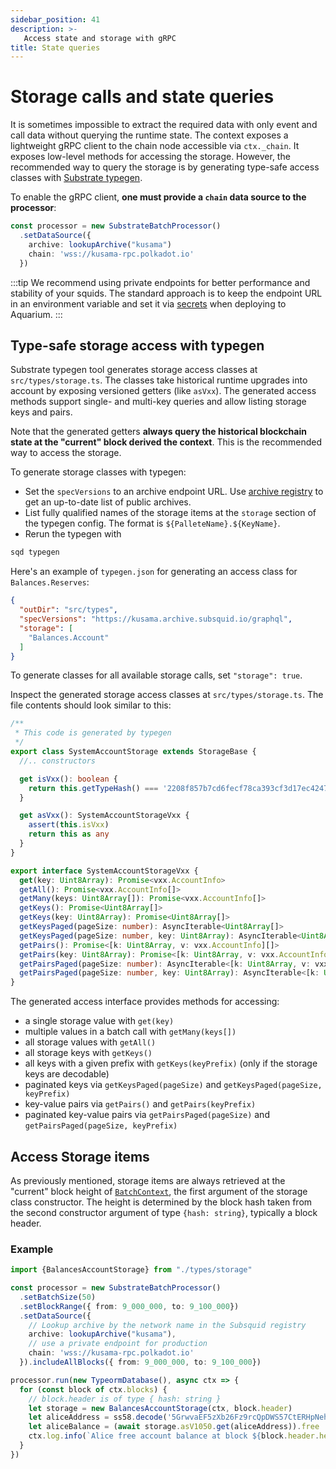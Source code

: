 ```yaml
---
sidebar_position: 41
description: >-
   Access state and storage with gRPC
title: State queries
---
```


# Storage calls and state queries

It is sometimes impossible to extract the required data with only event and call data without querying the runtime state.
The context exposes a lightweight gRPC client to the chain node accessible via `ctx._chain`. 
It exposes low-level methods for accessing the storage. However, the recommended way to query the storage is by generating type-safe access classes with [Substrate typegen](/substrate-indexing/squid-substrate-typegen). 

To enable the gRPC client, **one must provide a `chain` data source to the processor**:

```typescript
const processor = new SubstrateBatchProcessor()
  .setDataSource({
    archive: lookupArchive("kusama")
    chain: 'wss://kusama-rpc.polkadot.io'
  })
```

:::tip
We recommend using private endpoints for better performance and stability of your squids. The standard approach is to keep the endpoint URL in an environment variable and set it via [secrets](/deploy-squid/env-variables#secrets) when deploying to Aquarium.
:::

## Type-safe storage access with typegen

Substrate typegen tool generates storage access classes at `src/types/storage.ts`. The classes take historical runtime upgrades into account by exposing versioned getters (like `asVxx`). The generated access methods support single- and multi-key queries and allow listing storage keys and pairs.

Note that the generated getters **always query the historical blockchain state at the "current" block derived the context**. This is the recommended way to access the storage.

To generate storage classes with typegen:

* Set the `specVersions` to an archive endpoint URL. Use [archive registry](/archives/overview/#archive-registry) to get an up-to-date list of public archives.
* List fully qualified names of the storage items at the `storage` section of the typegen config. The format is `${PalleteName}.${KeyName}`.
* Rerun the typegen with

```bash
sqd typegen
```

Here's an example of `typegen.json` for generating an access class for `Balances.Reserves`:

```json title=typegen.json
{
  "outDir": "src/types",
  "specVersions": "https://kusama.archive.subsquid.io/graphql", 
  "storage": [
    "Balances.Account"
  ]
}
```
To generate classes for all available storage calls, set `"storage": true`.

Inspect the generated storage access classes at `src/types/storage.ts`. The file contents should look similar to this:

```typescript title=src/types/storage.ts
/**
 * This code is generated by typegen
 */
export class SystemAccountStorage extends StorageBase {
  //.. constructors

  get isVxx(): boolean {
    return this.getTypeHash() === '2208f857b7cd6fecf78ca393cf3d17ec424773727d0028f07c9f0dc608fc1b7a'
  }

  get asVxx(): SystemAccountStorageVxx {
    assert(this.isVxx)
    return this as any
  }
}

export interface SystemAccountStorageVxx {
  get(key: Uint8Array): Promise<vxx.AccountInfo>
  getAll(): Promise<vxx.AccountInfo[]>
  getMany(keys: Uint8Array[]): Promise<vxx.AccountInfo[]>
  getKeys(): Promise<Uint8Array[]>
  getKeys(key: Uint8Array): Promise<Uint8Array[]>
  getKeysPaged(pageSize: number): AsyncIterable<Uint8Array[]>
  getKeysPaged(pageSize: number, key: Uint8Array): AsyncIterable<Uint8Array[]>
  getPairs(): Promise<[k: Uint8Array, v: vxx.AccountInfo][]>
  getPairs(key: Uint8Array): Promise<[k: Uint8Array, v: vxx.AccountInfo][]>
  getPairsPaged(pageSize: number): AsyncIterable<[k: Uint8Array, v: vxx.AccountInfo][]>
  getPairsPaged(pageSize: number, key: Uint8Array): AsyncIterable<[k: Uint8Array, v: vxx.AccountInfo][]>
}

```

The generated access interface provides methods for accessing:

- a single storage value with `get(key)`
- multiple values in a batch call with `getMany(keys[])`
- all storage values with `getAll()`
- all storage keys with `getKeys()`
- all keys with a given prefix with `getKeys(keyPrefix)` (only if the storage keys are decodable)
- paginated keys via `getKeysPaged(pageSize)` and `getKeysPaged(pageSize, keyPrefix)`
- key-value pairs via `getPairs()` and `getPairs(keyPrefix)`
- paginated key-value pairs via `getPairsPaged(pageSize)` and `getPairsPaged(pageSize, keyPrefix)`

## Access Storage items

As previously mentioned, storage items are always retrieved at the "current" block height of [`BatchContext`](/substrate-indexing/context-interfaces), the first argument of the storage class constructor. The height is determined by the block hash taken from the second constructor argument of type `{hash: string}`, typically a block header.

### Example

```typescript title=processor.ts
import {BalancesAccountStorage} from "./types/storage"

const processor = new SubstrateBatchProcessor()
  .setBatchSize(50)
  .setBlockRange({ from: 9_000_000, to: 9_100_000})
  .setDataSource({
    // Lookup archive by the network name in the Subsquid registry
    archive: lookupArchive("kusama"),
    // use a private endpoint for production
    chain: 'wss://kusama-rpc.polkadot.io'
  }).includeAllBlocks({ from: 9_000_000, to: 9_100_000})

processor.run(new TypeormDatabase(), async ctx => {
  for (const block of ctx.blocks) { 
    // block.header is of type { hash: string }
    let storage = new BalancesAccountStorage(ctx, block.header)
    let aliceAddress = ss58.decode('5GrwvaEF5zXb26Fz9rcQpDWS57CtERHpNehXCPcNoHGKutQY').bytes
    let aliceBalance = (await storage.asV1050.get(aliceAddress)).free
    ctx.log.info(`Alice free account balance at block ${block.header.height}: ${aliceBalance.toString()}`)
  }
})
```

